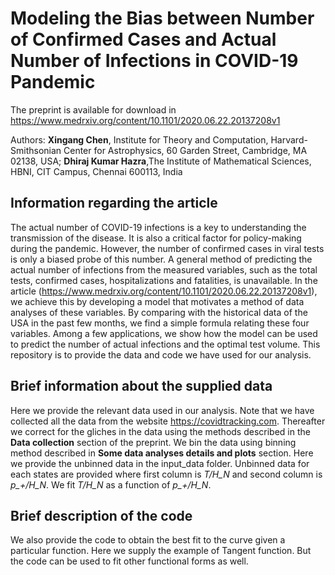 # Modeling the Bias between Number of Confirmed Cases and Actual Number of Infections in COVID-19 Pandemic

The preprint is available for download in https://www.medrxiv.org/content/10.1101/2020.06.22.20137208v1

Authors: **Xingang Chen**, Institute for Theory and Computation, Harvard-Smithsonian Center for Astrophysics, 60 Garden Street, Cambridge, MA 02138, USA; 
**Dhiraj Kumar Hazra**,The Institute of Mathematical Sciences, HBNI, CIT Campus, Chennai 600113, India

## Information regarding the article

The actual number of COVID-19 infections is a key to understanding the transmission of the disease. It is also a critical factor for policy-making during the pandemic. However, the number of confirmed cases in viral tests is only a biased probe of this number. A general method of predicting the actual number of infections from the measured variables, such as the total tests, confirmed cases, hospitalizations and fatalities, is unavailable. In the article (https://www.medrxiv.org/content/10.1101/2020.06.22.20137208v1), we achieve this by developing a model that motivates a method of data analyses of these variables. By comparing with the historical data of the USA in the past few months, we find a simple formula relating these four variables. Among a few applications, we show how the model can be used to predict the number of actual infections and the optimal test volume. This repository is to provide the data and code we have used for our analysis.


## Brief information about the supplied data 

Here we provide the relevant data used in our analysis. Note that we have collected all the data from the website https://covidtracking.com. Thereafter we correct for the gliches in the data using the methods described in the **Data collection** section of the preprint. We bin the data using binning method described in **Some data analyses details and plots** section. Here we provide the unbinned data in the input_data folder. Unbinned data for each states are provided where first column is *T/H_N* and second column is *p_+/H_N*. We fit *T/H_N* as a function of *p_+/H_N*. 



## Brief description of the code

We also provide the code to obtain the best fit to the curve given a particular function. Here we supply the example of Tangent function. But the code can be used to fit other functional forms as well. 
